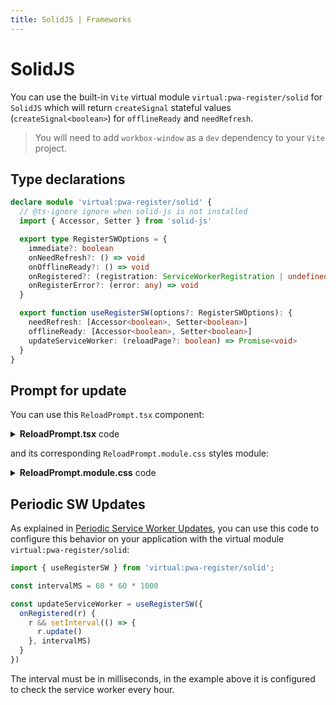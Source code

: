```yaml
---
title: SolidJS | Frameworks
---
```


# SolidJS

You can use the built-in `Vite` virtual module `virtual:pwa-register/solid` for `SolidJS` which will return
`createSignal` stateful values (`createSignal<boolean>`) for `offlineReady` and `needRefresh`.

> You will need to add `workbox-window` as a `dev` dependency to your `Vite` project.

## Type declarations

```ts
declare module 'virtual:pwa-register/solid' {
  // @ts-ignore ignore when solid-js is not installed
  import { Accessor, Setter } from 'solid-js'

  export type RegisterSWOptions = {
    immediate?: boolean
    onNeedRefresh?: () => void
    onOfflineReady?: () => void
    onRegistered?: (registration: ServiceWorkerRegistration | undefined) => void
    onRegisterError?: (error: any) => void
  }

  export function useRegisterSW(options?: RegisterSWOptions): {
    needRefresh: [Accessor<boolean>, Setter<boolean>]
    offlineReady: [Accessor<boolean>, Setter<boolean>]
    updateServiceWorker: (reloadPage?: boolean) => Promise<void>
  }
}
```

## Prompt for update

You can use this `ReloadPrompt.tsx` component:

<details>
  <summary><strong>ReloadPrompt.tsx</strong> code</summary>

```tsx
// eslint-disable-next-line no-use-before-define
import { Component } from "solid-js";
import styles from './ReloadPrompt.module.css'

import { useRegisterSW } from 'virtual:pwa-register/solid'

const ReloadPrompt: Component = () => {  
  const {
    offlineReady: [offlineReady, setOfflineReady],
    needRefresh: [needRefresh, setNeedRefresh],
    updateServiceWorker,
  } = useRegisterSW({
    onRegistered(r) {
        // eslint-disable-next-line prefer-template
        console.log('SW Registered: ' + r)
    },
    onRegisterError(error) {
        console.log('SW registration error', error)
    },
  })

  const close = () => {
    setOfflineReady(false)
    setNeedRefresh(false)
  }

  return (
    <div class={styles.Container}>
      <Show when={(offlineReady() || needRefresh()}>
        <div class={styles.Toast}>
          <div class={styles.Message}>
            <Show
              fallback={<span>New content available, click on reload button to update.</span>}
              when={offlineReady()}
            >
              <span>App ready to work offline</span>
            </Show>
          </div>
          <Show when={needRefresh()}>
            <button class={styles.ToastButton} onClick={() => updateServiceWorker(true)}>Reload</button>
          </Show>
          <button class={styles.ToastButton} onClick={() => close()}>Close</button>
        </div>
      </Show>
    </div>
  )
}

export default ReloadPrompt
```
</details>

and its corresponding `ReloadPrompt.module.css` styles module:

<details>
  <summary><strong>ReloadPrompt.module.css</strong> code</summary>

```css
.Container {
  padding: 0;
  margin: 0;
  width: 0;
  height: 0;
}
.Toast {
  position: fixed;
  right: 0;
  bottom: 0;
  margin: 16px;
  padding: 12px;
  border: 1px solid #8885;
  border-radius: 4px;
  z-index: 1;
  text-align: left;
  box-shadow: 3px 4px 5px 0 #8885;
  background-color: white;
}
.ToastMessage {
  margin-bottom: 8px;
}
.ToastButton {
  border: 1px solid #8885;
  outline: none;
  margin-right: 5px;
  border-radius: 2px;
  padding: 3px 10px;
}
```
</details>

## Periodic SW Updates

As explained in [Periodic Service Worker Updates](/guide/periodic-sw-updates.html), you can use this code to configure this
behavior on your application with the virtual module `virtual:pwa-register/solid`:

```ts
import { useRegisterSW } from 'virtual:pwa-register/solid';

const intervalMS = 60 * 60 * 1000

const updateServiceWorker = useRegisterSW({
  onRegistered(r) {
    r && setInterval(() => {
      r.update()
    }, intervalMS)
  }
})
```

The interval must be in milliseconds, in the example above it is configured to check the service worker every hour.

<HeuristicWorkboxWindow />
